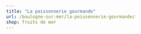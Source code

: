 ```yaml
---
title: "La poissonnerie gourmande"
url: /boulogne-sur-mer/la-poissonnerie-gourmande/
shop: fruits de mer
---
```

